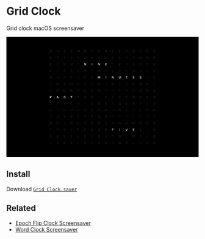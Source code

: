 # Grid Clock
Grid clock macOS screensaver

![Grid Clock Screenshot](GridClock.png)

## Install
Download [`Grid Clock.saver`](https://github.com/chrstphrknwtn/grid-clock/releases/download/0.0.4/Grid.Clock.0.0.4.saver.zip)

## Related
- [Epoch Flip Clock Screensaver](https://github.com/chrstphrknwtn/epoch-flip-clock-screensaver)
- [Word Clock Screensaver](https://github.com/chrstphrknwtn/word-clock-screensaver)
